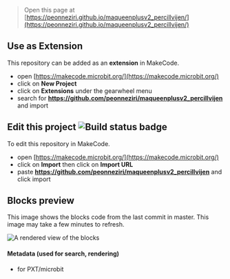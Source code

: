
> Open this page at [https://peonneziri.github.io/maqueenplusv2_percillvijen/](https://peonneziri.github.io/maqueenplusv2_percillvijen/)

## Use as Extension

This repository can be added as an **extension** in MakeCode.

* open [https://makecode.microbit.org/](https://makecode.microbit.org/)
* click on **New Project**
* click on **Extensions** under the gearwheel menu
* search for **https://github.com/peonneziri/maqueenplusv2_percillvijen** and import

## Edit this project ![Build status badge](https://github.com/peonneziri/maqueenplusv2_percillvijen/workflows/MakeCode/badge.svg)

To edit this repository in MakeCode.

* open [https://makecode.microbit.org/](https://makecode.microbit.org/)
* click on **Import** then click on **Import URL**
* paste **https://github.com/peonneziri/maqueenplusv2_percillvijen** and click import

## Blocks preview

This image shows the blocks code from the last commit in master.
This image may take a few minutes to refresh.

![A rendered view of the blocks](https://github.com/peonneziri/maqueenplusv2_percillvijen/raw/master/.github/makecode/blocks.png)

#### Metadata (used for search, rendering)

* for PXT/microbit
<script src="https://makecode.com/gh-pages-embed.js"></script><script>makeCodeRender("{{ site.makecode.home_url }}", "{{ site.github.owner_name }}/{{ site.github.repository_name }}");</script>
